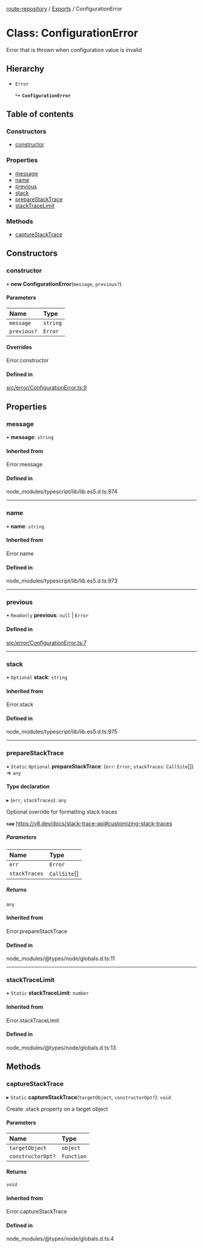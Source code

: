 [route-repository](../README.md) / [Exports](../modules.md) / ConfigurationError

# Class: ConfigurationError

Error that is thrown when configuration value is invalid

## Hierarchy

- `Error`

  ↳ **`ConfigurationError`**

## Table of contents

### Constructors

- [constructor](ConfigurationError.md#constructor)

### Properties

- [message](ConfigurationError.md#message)
- [name](ConfigurationError.md#name)
- [previous](ConfigurationError.md#previous)
- [stack](ConfigurationError.md#stack)
- [prepareStackTrace](ConfigurationError.md#preparestacktrace)
- [stackTraceLimit](ConfigurationError.md#stacktracelimit)

### Methods

- [captureStackTrace](ConfigurationError.md#capturestacktrace)

## Constructors

### constructor

• **new ConfigurationError**(`message`, `previous?`)

#### Parameters

| Name | Type |
| :------ | :------ |
| `message` | `string` |
| `previous?` | `Error` |

#### Overrides

Error.constructor

#### Defined in

[src/error/ConfigurationError.ts:9](https://github.com/nonetallt/front-to-back-router/blob/ae9086a/src/error/ConfigurationError.ts#L9)

## Properties

### message

• **message**: `string`

#### Inherited from

Error.message

#### Defined in

node_modules/typescript/lib/lib.es5.d.ts:974

___

### name

• **name**: `string`

#### Inherited from

Error.name

#### Defined in

node_modules/typescript/lib/lib.es5.d.ts:973

___

### previous

• `Readonly` **previous**: ``null`` \| `Error`

#### Defined in

[src/error/ConfigurationError.ts:7](https://github.com/nonetallt/front-to-back-router/blob/ae9086a/src/error/ConfigurationError.ts#L7)

___

### stack

• `Optional` **stack**: `string`

#### Inherited from

Error.stack

#### Defined in

node_modules/typescript/lib/lib.es5.d.ts:975

___

### prepareStackTrace

▪ `Static` `Optional` **prepareStackTrace**: (`err`: `Error`, `stackTraces`: `CallSite`[]) => `any`

#### Type declaration

▸ (`err`, `stackTraces`): `any`

Optional override for formatting stack traces

**`see`** https://v8.dev/docs/stack-trace-api#customizing-stack-traces

##### Parameters

| Name | Type |
| :------ | :------ |
| `err` | `Error` |
| `stackTraces` | `CallSite`[] |

##### Returns

`any`

#### Inherited from

Error.prepareStackTrace

#### Defined in

node_modules/@types/node/globals.d.ts:11

___

### stackTraceLimit

▪ `Static` **stackTraceLimit**: `number`

#### Inherited from

Error.stackTraceLimit

#### Defined in

node_modules/@types/node/globals.d.ts:13

## Methods

### captureStackTrace

▸ `Static` **captureStackTrace**(`targetObject`, `constructorOpt?`): `void`

Create .stack property on a target object

#### Parameters

| Name | Type |
| :------ | :------ |
| `targetObject` | `object` |
| `constructorOpt?` | `Function` |

#### Returns

`void`

#### Inherited from

Error.captureStackTrace

#### Defined in

node_modules/@types/node/globals.d.ts:4
